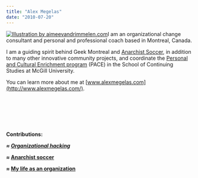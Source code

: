 ```yaml
---
title: "Alex Megelas"
date: "2010-07-20"
---
```


[![](https://organizationunbound.org/wp-content/uploads/2010/07/Alex-Megelas-300x300.jpg "Illustration by aimeevandrimmelen.com")](http://aimeevandrimmelen.com/)I am an organizational change consultant and personal and professional coach based in Montreal, Canada.

I am a guiding spirit behind Geek Montreal and [Anarchist Soccer](http://www.facebook.com/group.php?gid=2460726942), in addition to many other innovative community projects, and coordinate the [Personal and Cultural Enrichment program](http://www.mcgill.ca/conted/pace/) (PACE) in the School of Continuing Studies at McGill University.

You can learn more about me at [www.alexmegelas.com](http://www.alexmegelas.com/).

 

 

 

**Contributions:**

_**≈ [Organizational hacking](https://organizationunbound.org/expressive-change/organizational-hacking/)**_

**≈ [Anarchist soccer](https://organizationunbound.org/expressive-change/anarchist-soccer/)**

**≈ [My life as an organization](https://organizationunbound.org/expressive-change/my-life-as-an-organization/)**
